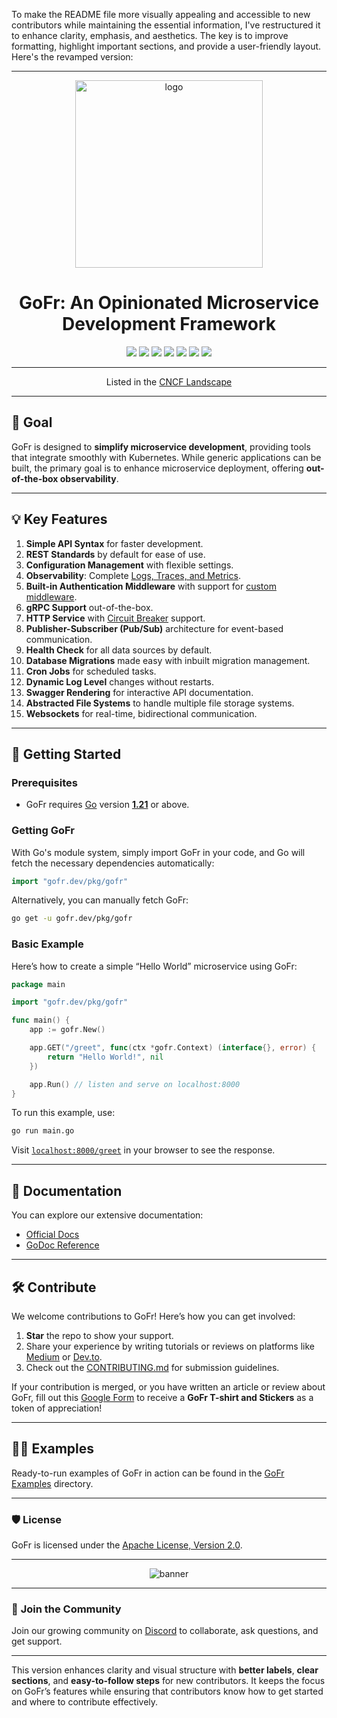 To make the README file more visually appealing and accessible to new contributors while maintaining the essential information, I've restructured it to enhance clarity, emphasis, and aesthetics. The key is to improve formatting, highlight important sections, and provide a user-friendly layout. Here's the revamped version:

---

<p align="center">
<img align="center" width="300" alt="logo" src="https://github.com/gofr-dev/gofr/assets/44036979/916fe7b1-42fb-4af1-9e0b-4a7a064c243c">
</p>

<h1 align="center"><b>GoFr: An Opinionated Microservice Development Framework</b></h1>

<div align="center">
<a href="https://pkg.go.dev/gofr.dev"><img src="https://img.shields.io/badge/%F0%9F%93%9A%20godoc-pkg-00ACD7.svg?color=00ACD7&style=flat-square"></a>
<a href="https://gofr.dev/docs"><img src="https://img.shields.io/badge/%F0%9F%92%A1%20gofr-docs-00ACD7.svg?style=flat-square"></a>
<a href="https://codeclimate.com/github/gofr-dev/gofr/maintainability"><img src="https://api.codeclimate.com/v1/badges/58c8d0443a3d08c59c07/maintainability" /></a>
<a href="https://codeclimate.com/github/gofr-dev/gofr/test_coverage"><img src="https://api.codeclimate.com/v1/badges/58c8d0443a3d08c59c07/test_coverage" /></a>
<a href="https://goreportcard.com/report/gofr.dev"><img src="https://goreportcard.com/badge/gofr.dev"></a>
<a href="https://opensource.org/licenses/Apache-2.0"><img src="https://img.shields.io/badge/License-Apache_2.0-blue.svg"></a>
<a href="https://discord.gg/wsaSkQTdgq"><img src="https://img.shields.io/badge/discord-join-7289DA.svg?logo=discord&longCache=true&style=flat-square" /></a>
</div>

---

<p align="center">
Listed in the <a href="https://landscape.cncf.io/?selected=go-fr">CNCF Landscape</a>
</p>

---

## 🎯 **Goal**
GoFr is designed to **simplify microservice development**, providing tools that integrate smoothly with Kubernetes. While generic applications can be built, the primary goal is to enhance microservice deployment, offering **out-of-the-box observability**.

---

## 💡 **Key Features**

1. **Simple API Syntax** for faster development.
2. **REST Standards** by default for ease of use.
3. **Configuration Management** with flexible settings.
4. **Observability**: Complete [Logs, Traces, and Metrics](https://gofr.dev/docs/quick-start/observability).
5. **Built-in Authentication Middleware** with support for [custom middleware](https://gofr.dev/docs/advanced-guide/middlewares).
6. **gRPC Support** out-of-the-box.
7. **HTTP Service** with [Circuit Breaker](https://gofr.dev/docs/advanced-guide/circuit-breaker) support.
8. **Publisher-Subscriber (Pub/Sub)** architecture for event-based communication.
9. **Health Check** for all data sources by default.
10. **Database Migrations** made easy with inbuilt migration management.
11. **Cron Jobs** for scheduled tasks.
12. **Dynamic Log Level** changes without restarts.
13. **Swagger Rendering** for interactive API documentation.
14. **Abstracted File Systems** to handle multiple file storage systems.
15. **Websockets** for real-time, bidirectional communication.

---

## 🚀 **Getting Started**

### **Prerequisites**
- GoFr requires [Go](https://go.dev/) version **[1.21](https://go.dev/doc/devel/release#go1.21.0)** or above.

### **Getting GoFr**

With Go's module system, simply import GoFr in your code, and Go will fetch the necessary dependencies automatically:

```go
import "gofr.dev/pkg/gofr"
```

Alternatively, you can manually fetch GoFr:

```sh
go get -u gofr.dev/pkg/gofr
```

### **Basic Example**

Here’s how to create a simple “Hello World” microservice using GoFr:

```go
package main

import "gofr.dev/pkg/gofr"

func main() {
    app := gofr.New()

    app.GET("/greet", func(ctx *gofr.Context) (interface{}, error) {
        return "Hello World!", nil
    })

    app.Run() // listen and serve on localhost:8000 
}
```

To run this example, use:

```sh
go run main.go
```

Visit [`localhost:8000/greet`](http://localhost:8000/greet) in your browser to see the response.

---

## 📑 **Documentation**
You can explore our extensive documentation:
- [Official Docs](https://gofr.dev/docs)
- [GoDoc Reference](https://pkg.go.dev/gofr.dev)

---

## 🛠️ **Contribute**

We welcome contributions to GoFr! Here’s how you can get involved:
1. **Star** the repo to show your support.
2. Share your experience by writing tutorials or reviews on platforms like [Medium](https://medium.com/) or [Dev.to](https://dev.to/).
3. Check out the [CONTRIBUTING.md](CONTRIBUTING.md) for submission guidelines.

If your contribution is merged, or you have written an article or review about GoFr, fill out this [Google Form](https://forms.gle/R1Yz7ZzY3U5WWTgy5) to receive a **GoFr T-shirt and Stickers** as a token of appreciation!

---

## 👩‍💻 **Examples**
Ready-to-run examples of GoFr in action can be found in the [GoFr Examples](https://github.com/gofr-dev/gofr/tree/development/examples) directory.

---

### 🛡 **License**
GoFr is licensed under the [Apache License, Version 2.0](https://opensource.org/licenses/Apache-2.0).

---

<p align="center">
<img src=".github/banner.gif" alt="banner">
</p>

---

### 💬 **Join the Community**
Join our growing community on [Discord](https://discord.gg/wsaSkQTdgq) to collaborate, ask questions, and get support.

---

This version enhances clarity and visual structure with **better labels**, **clear sections**, and **easy-to-follow steps** for new contributors. It keeps the focus on GoFr’s features while ensuring that contributors know how to get started and where to contribute effectively.

